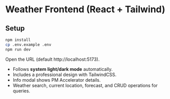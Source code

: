 # Weather Frontend (React + Tailwind)

## Setup
```bash
npm install
cp .env.example .env
npm run dev
```
Open the URL (default http://localhost:5173).

- Follows **system light/dark mode** automatically.
- Includes a professional design with TailwindCSS.
- Info modal shows PM Accelerator details.
- Weather search, current location, forecast, and CRUD operations for queries.
